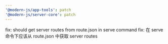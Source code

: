 ```yaml
---
'@modern-js/app-tools': patch
'@modern-js/server-core': patch
---
```


fix: should get server routes from route.json in serve command
fix: 在 serve 命令下应该从 route.json 中获取 server routes
